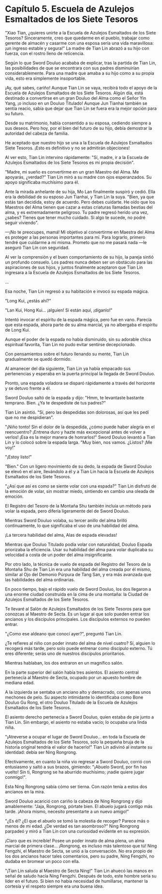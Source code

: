 
# Capítulo 5. Escuela de Azulejos Esmaltados de los Siete Tesoros


"Xiao Tian, ¿quieres unirte a la Escuela de Azulejos Esmaltados de los Siete Tesoros? Sinceramente, creo que quedarme en el pueblo, trabajar como gerente de almacén y casarme con una esposa sería una vida maravillosa: ¡un ingreso estable y segura!" La madre de Tian Lin abrazó a su hijo con fuerza, con el rostro lleno de reticencia.

Según lo que Sword Douluo acababa de explicar, tras la partida de Tian Lin, las posibilidades de que se encontrara con sus padres disminuirían considerablemente. Para una madre que amaba a su hijo como a su propia vida, esto era simplemente insoportable.

¡Ay, qué sabes, cariño! Aunque Tian Lin se vaya, recibirá todo el apoyo de la Escuela de Azulejos Esmaltados de los Siete Tesoros. Algún día, está destinado a convertirse en un gran Douluo del Alma como el Señor Yin Yang, ¡o incluso en un Douluo Titulado! Aunque Jun Tianhai también se sentía reacio, sabía que dejar que Tian Lin se fuera era la mejor opción para su futuro.

Desde su matrimonio, había consentido a su esposa, cediendo siempre a sus deseos. Pero hoy, por el bien del futuro de su hijo, debía demostrar la autoridad del cabeza de familia.

He aceptado que nuestro hijo se una a la Escuela de Azulejos Esmaltados Siete Tesoros. ¡Esto es definitivo y no se admitirán objeciones!

Al ver esto, Tian Lin intervino rápidamente: "Sí, madre, ir a la Escuela de Azulejos Esmaltados de los Siete Tesoros es mi propia decisión".

"Madre, mi sueño es convertirme en un gran Maestro del Alma. Me apoyarás, ¿verdad?" Tian Lin miró a su madre con ojos esperanzados. Su apoyo significaba muchísimo para él.

Ante la mirada anhelante de su hija, Mo Lan finalmente suspiró y cedió. Ella era la debilidad de su esposo Jun Tianhai, y Tian Lin la suya. "Bien, ya que estás tan decidida, estoy de acuerdo. Pero debes cuidarte. He oído que los Maestros del Alma tienen que cazar a estas criaturas llamadas bestias del alma, y es extremadamente peligroso. Tu padre regresó herido una vez, ¿sabes? Tienes que tener mucho cuidado. Si algo te sucede, no podré seguir viviendo".

—¡No te preocupes, mamá! Mi objetivo al convertirme en Maestra del Alma es proteger a las personas importantes para mí. Para lograrlo, primero tendré que cuidarme a mí misma. Prometo que no me pasará nada —le aseguró Tian Lin con seguridad.

Al ver la comprensión y el buen comportamiento de su hijo, la pareja sintió un profundo consuelo. Los padres nunca deben ser un obstáculo para las aspiraciones de sus hijos, y juntos finalmente aceptaron que Tian Lin ingresara a la Escuela de Azulejos Esmaltados de los Siete Tesoros.

...

Esa noche, Tian Lin regresó a su habitación e invocó su espada mágica.

"Long Kui, ¿estás ahí?"

"Lan Kui, Hong Kui... ¡alguien! Si están aquí, ¡díganlo!"

Intentó invocar el espíritu de la espada mágica, pero fue en vano. Parecía que esta espada, ahora parte de su alma marcial, ya no albergaba el espíritu de Long Kui.

Aunque el poder de la espada no había disminuido, sin su adorable chica espiritual favorita, Tian Lin no pudo evitar sentirse decepcionado.

Con pensamientos sobre el futuro llenando su mente, Tian Lin gradualmente se quedó dormido.

Al amanecer del día siguiente, Tian Lin ya había empacado sus pertenencias y esperaba en la puerta principal la llegada de Sword Douluo.

Pronto, una espada voladora se disparó rápidamente a través del horizonte y se detuvo frente a él.

Sword Douluo saltó de la espada y dijo: "Hmm, te levantaste bastante temprano. Bien. ¿Ya te despediste de tus padres?"

Tian Lin asintió. "Sí, pero las despedidas son dolorosas, así que les pedí que no me despidieran".

"¡Niño tonto! Sin el dolor de la despedida, ¿cómo puede haber alegría en el reencuentro? ¡Entrena duro y hazte más excepcional antes de volver a verlos! ¡Esa es la mejor manera de honrarlos!" Sword Douluo levantó a Tian Lin y lo colocó sobre la espada larga. "Muy bien, nos vamos. ¿Listos? ¡Me voy!"

"¡Estoy listo!"

"Bien." Con un ligero movimiento de su dedo, la espada de Sword Douluo se elevó en el aire, llevándolo a él y a Tian Lin hacia la Escuela de Azulejos Esmaltados de los Siete Tesoros.

"¿Así que así es como se siente volar con una espada?" Tian Lin disfrutó de la emoción de volar, sin mostrar miedo, sintiendo en cambio una oleada de emoción.

El Registro del Tesoro de la Montaña Shu también incluía un método para volar la espada, pero difería ligeramente del de Sword Douluo.

Mientras Sword Douluo volaba, su tercer anillo del alma brilló continuamente, lo que significaba el uso de una habilidad del alma.

¡La tercera habilidad del alma, Alas de espada elevadas!

Mientras que Douluo Titulado podía volar con naturalidad, Douluo Espada priorizaba la eficiencia. Usar su habilidad del alma para volar duplicaba su velocidad a costa de un poder del alma insignificante.

Por otro lado, la técnica de vuelo de espada del Registro del Tesoro de la Montaña Shu de Tian Lin era una habilidad del alma creada por él mismo, similar al Ojo del Demonio Púrpura de Tang San, y era más avanzada que las habilidades del alma ordinarias.

En poco tiempo, bajo el rápido vuelo de Sword Douluo, los dos llegaron a una enorme ciudad construida en la cima de una montaña: la Ciudad de Azulejos Esmaltados de los Siete Tesoros.

Te llevaré al Salón de Azulejos Esmaltados de los Siete Tesoros para que conozcas al Maestro de Secta. Es un lugar al que solo pueden entrar los ancianos y los discípulos principales. Los discípulos externos no pueden entrar.

"¿Como ese aldeano que conocí ayer?", preguntó Tian Lin.

¿Te refieres al niño con poder innato del alma de nivel cuatro? Sí, alguien lo recogerá más tarde, pero solo puede entrenar como discípulo externo. Tú eres diferente; serás uno de nuestros discípulos prioritarios.

Mientras hablaban, los dos entraron en un magnífico salón.

En la parte superior del salón había tres asientos. El asiento central pertenecía al Maestro de Secta, ocupado por un apuesto hombre de mediana edad.

A la izquierda se sentaba un anciano alto y demacrado, con apenas unos mechones de pelo. Su aspecto intimidante lo identificaba como Bone Douluo Gu Rong, el otro Douluo Titulado de la Escuela de Azulejos Esmaltados de los Siete Tesoros.

El asiento derecho pertenecía a Sword Douluo, quien estaba de pie junto a Tian Lin. Sin embargo, el asiento no estaba vacío; lo ocupaba una linda niña.

"¡Atreverse a ocupar el lugar de Sword Douluo... en toda la Escuela de Azulejos Esmaltados de los Siete Tesoros, solo la pequeña bruja de la historia original tendría el valor de hacerlo!" Tian Lin adivinó al instante su identidad: debía ser Ning Rongrong.

Efectivamente, en cuanto la niña vio regresar a Sword Douluo, corrió con entusiasmo y saltó a sus brazos, gimiendo: "¡Abuelo Sword, por fin has vuelto! Sin ti, Rongrong se ha aburrido muchísimo; ¡nadie quiere jugar conmigo!".

Esta Ning Rongrong sabía cómo ser tierna. Con razón tenía a estos dos ancianos en la mira.

Sword Douluo acarició con cariño la cabeza de Ning Rongrong y dijo amablemente: "Jaja, Rongrong, pórtate bien. El abuelo jugará contigo más tarde. ¡Ahora mismo, necesito presentarte a un nuevo amigo!"

"¿Es él? ¿El que el abuelo se tomó la molestia de recoger? Parece más o menos de mi edad. ¿De verdad es tan asombroso?" Ning Rongrong parpadeó y miró a Tian Lin con una curiosidad evidente en su expresión.

¡Claro que es increíble! Posee un poder innato de alma plena, un alma marcial de primera clase... ¡Rongrong, es incluso más talentoso que tú! Ning Fengzhi, el Maestro de Secta, se unió a la conversación. No era propio de los dos ancianos hacer tales comentarios, pero su padre, Ning Fengzhi, no dudaba en bromear un poco con ella.

"¡Tian Lin saluda al Maestro de Secta Ning!" Tian Lin ahuecó las manos en señal de saludo hacia Ning Fengzhi. Después de todo, este hombre sería su líder en el futuro. Si bien no había necesidad de humillarse, mantener la cortesía y el respeto siempre era una buena idea.